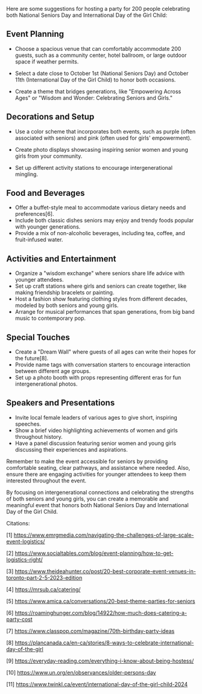 Here are some suggestions for hosting a party for 200 people celebrating both National Seniors Day and International Day of the Girl Child:

## Event Planning

- Choose a spacious venue that can comfortably accommodate 200 guests, such as a community center, hotel ballroom, or large outdoor space if weather permits.

- Select a date close to October 1st (National Seniors Day) and October 11th (International Day of the Girl Child) to honor both occasions.

- Create a theme that bridges generations, like "Empowering Across Ages" or "Wisdom and Wonder: Celebrating Seniors and Girls."

## Decorations and Setup

- Use a color scheme that incorporates both events, such as purple (often associated with seniors) and pink (often used for girls' empowerment).

- Create photo displays showcasing inspiring senior women and young girls from your community.

- Set up different activity stations to encourage intergenerational mingling.

## Food and Beverages

- Offer a buffet-style meal to accommodate various dietary needs and preferences[6].
- Include both classic dishes seniors may enjoy and trendy foods popular with younger generations.
- Provide a mix of non-alcoholic beverages, including tea, coffee, and fruit-infused water.

## Activities and Entertainment

- Organize a "wisdom exchange" where seniors share life advice with younger attendees.
- Set up craft stations where girls and seniors can create together, like making friendship bracelets or painting.
- Host a fashion show featuring clothing styles from different decades, modeled by both seniors and young girls.
- Arrange for musical performances that span generations, from big band music to contemporary pop.

## Special Touches

- Create a "Dream Wall" where guests of all ages can write their hopes for the future[8].
- Provide name tags with conversation starters to encourage interaction between different age groups.
- Set up a photo booth with props representing different eras for fun intergenerational photos.

## Speakers and Presentations

- Invite local female leaders of various ages to give short, inspiring speeches.
- Show a brief video highlighting achievements of women and girls throughout history.
- Have a panel discussion featuring senior women and young girls discussing their experiences and aspirations.

Remember to make the event accessible for seniors by providing comfortable seating, clear pathways, and assistance where needed. Also, ensure there are engaging activities for younger attendees to keep them interested throughout the event.

By focusing on intergenerational connections and celebrating the strengths of both seniors and young girls, you can create a memorable and meaningful event that honors both National Seniors Day and International Day of the Girl Child.

Citations:

[1] https://www.emrgmedia.com/navigating-the-challenges-of-large-scale-event-logistics/

[2] https://www.socialtables.com/blog/event-planning/how-to-get-logistics-right/

[3] https://www.theideahunter.co/post/20-best-corporate-event-venues-in-toronto-part-2-5-2023-edition

[4] https://mrsub.ca/catering/

[5] https://www.amica.ca/conversations/20-best-theme-parties-for-seniors

[6] https://roaminghunger.com/blog/14922/how-much-does-catering-a-party-cost

[7] https://www.classpop.com/magazine/70th-birthday-party-ideas

[8] https://plancanada.ca/en-ca/stories/8-ways-to-celebrate-international-day-of-the-girl

[9] https://everyday-reading.com/everything-i-know-about-being-hostess/

[10] https://www.un.org/en/observances/older-persons-day

[11] https://www.twinkl.ca/event/international-day-of-the-girl-child-2024

